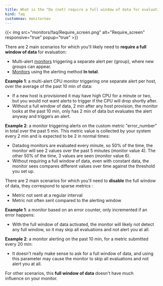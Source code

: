 ```yaml
---
title: What is the "Do (not) require a full window of data for evaluation" monitor parameter?
kind: faq
customnav: monitornav
---
```


{{< img src="monitors/faq/Require_screen.png" alt="Require_screen" responsive="true" popup="true" >}}

There are 2 main scenarios for which you'll likely need to **require a full window of data** for evaluation:

* Multi-alert [monitors](/monitors) triggering a separate alert per {group}, where new groups can appear.
* [Monitors](/monitors) using the alerting method **In total**.

**Example 1**: a multi-alert CPU monitor triggering one separate alert per host, over the average of the past 10 min of data:

* If a new host is provisioned it may have high CPU for a minute or two, but you would not want alerts to trigger if the CPU will drop shortly after.
* Without a full window of data, 2 min after any host provision, the monitor looks at the past 10 min, only has 2 min of data but evaluates the alert anyway and triggers an alert.

**Example 2**: a monitor triggering alerts on the custom metric "error_number" in total over the past 5 min. This metric value is collected by your system every 2 min and is expected to be 2 in normal times:

* Datadog monitors are evaluated every minute, so 50% of the time, the monitor will see 2 values over the past 5 minutes (monitor value 4). The other 50% of the time, 3 values are seen (monitor value 6).
* Without requiring a full window of data, even with constant data, the monitor sees compares different values over time against the threshold you set up.

There are 2 main scenarios for which you'll need to **disable** the full window of data, they correspond to sparse metrics :

* Metric not sent at a regular interval
* Metric not often sent compared to the alerting window

**Example 1**: a monitor based on an error counter, only incremented if an error happens:

* With the full window of data activated, the monitor will likely not detect any full window, so it may skip all evaluations and not alert you at all.

**Example 2**: a monitor alerting on the past 10 min, for a metric submitted every 20 min:

* It doesn't really make sense to ask for a full window of data, and using this parameter may cause the monitor to skip all evaluations and not alert you at all.

For other scenarios, this **full window of data** doesn't have much influence on your monitor.